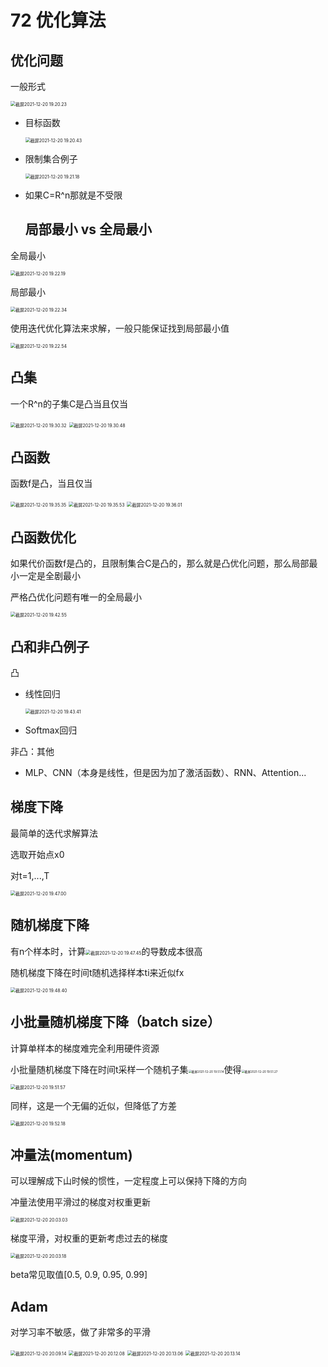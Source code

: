 # 72 优化算法

## 优化问题

一般形式

<img src="/Users/hanyixiao/Library/Application Support/typora-user-images/截屏2021-12-20 19.20.23.png" alt="截屏2021-12-20 19.20.23" style="zoom:50%;" />

- 目标函数

  <img src="/Users/hanyixiao/Library/Application Support/typora-user-images/截屏2021-12-20 19.20.43.png" alt="截屏2021-12-20 19.20.43" style="zoom:50%;" />

- 限制集合例子

  <img src="/Users/hanyixiao/Library/Application Support/typora-user-images/截屏2021-12-20 19.21.18.png" alt="截屏2021-12-20 19.21.18" style="zoom:50%;" />

- 如果C=R^n那就是不受限

  ## 局部最小 vs 全局最小

全局最小

<img src="/Users/hanyixiao/Library/Application Support/typora-user-images/截屏2021-12-20 19.22.19.png" alt="截屏2021-12-20 19.22.19" style="zoom:50%;" />

局部最小

<img src="/Users/hanyixiao/Library/Application Support/typora-user-images/截屏2021-12-20 19.22.34.png" alt="截屏2021-12-20 19.22.34" style="zoom:50%;" />

使用迭代优化算法来求解，一般只能保证找到局部最小值

<img src="/Users/hanyixiao/Library/Application Support/typora-user-images/截屏2021-12-20 19.22.54.png" alt="截屏2021-12-20 19.22.54" style="zoom:50%;" />

## 凸集

一个R^n的子集C是凸当且仅当

<img src="/Users/hanyixiao/Library/Application Support/typora-user-images/截屏2021-12-20 19.30.32.png" alt="截屏2021-12-20 19.30.32" style="zoom:50%;" />

<img src="/Users/hanyixiao/Library/Application Support/typora-user-images/截屏2021-12-20 19.30.48.png" alt="截屏2021-12-20 19.30.48" style="zoom:50%;" />

## 凸函数

函数f是凸，当且仅当

<img src="/Users/hanyixiao/Library/Application Support/typora-user-images/截屏2021-12-20 19.35.35.png" alt="截屏2021-12-20 19.35.35" style="zoom:50%;" />

<img src="/Users/hanyixiao/Library/Application Support/typora-user-images/截屏2021-12-20 19.35.53.png" alt="截屏2021-12-20 19.35.53" style="zoom:50%;" />

<img src="/Users/hanyixiao/Library/Application Support/typora-user-images/截屏2021-12-20 19.36.01.png" alt="截屏2021-12-20 19.36.01" style="zoom:50%;" />

## 凸函数优化

如果代价函数f是凸的，且限制集合C是凸的，那么就是凸优化问题，那么局部最小一定是全剧最小

严格凸优化问题有唯一的全局最小

<img src="/Users/hanyixiao/Library/Application Support/typora-user-images/截屏2021-12-20 19.42.55.png" alt="截屏2021-12-20 19.42.55" style="zoom:50%;" />

## 凸和非凸例子

凸

- 线性回归

  <img src="/Users/hanyixiao/Library/Application Support/typora-user-images/截屏2021-12-20 19.43.41.png" alt="截屏2021-12-20 19.43.41" style="zoom:50%;" />

- Softmax回归

非凸：其他

- MLP、CNN（本身是线性，但是因为加了激活函数）、RNN、Attention...

## 梯度下降

最简单的迭代求解算法

选取开始点x0

对t=1,...,T

<img src="/Users/hanyixiao/Library/Application Support/typora-user-images/截屏2021-12-20 19.47.00.png" alt="截屏2021-12-20 19.47.00" style="zoom:50%;" />

## 随机梯度下降

有n个样本时，计算<img src="/Users/hanyixiao/Library/Application Support/typora-user-images/截屏2021-12-20 19.47.45.png" alt="截屏2021-12-20 19.47.45" style="zoom:50%;" />的导数成本很高

随机梯度下降在时间t随机选择样本ti来近似fx

<img src="/Users/hanyixiao/Library/Application Support/typora-user-images/截屏2021-12-20 19.48.40.png" alt="截屏2021-12-20 19.48.40" style="zoom:50%;" />

## 小批量随机梯度下降（batch size）

计算单样本的梯度难完全利用硬件资源

小批量随机梯度下降在时间t采样一个随机子集<img src="/Users/hanyixiao/Library/Application Support/typora-user-images/截屏2021-12-20 19.51.14.png" alt="截屏2021-12-20 19.51.14" style="zoom: 33%;" />使得<img src="/Users/hanyixiao/Library/Application Support/typora-user-images/截屏2021-12-20 19.51.27.png" alt="截屏2021-12-20 19.51.27" style="zoom: 33%;" />

<img src="/Users/hanyixiao/Library/Application Support/typora-user-images/截屏2021-12-20 19.51.57.png" alt="截屏2021-12-20 19.51.57" style="zoom:50%;" />

同样，这是一个无偏的近似，但降低了方差

<img src="/Users/hanyixiao/Library/Application Support/typora-user-images/截屏2021-12-20 19.52.18.png" alt="截屏2021-12-20 19.52.18" style="zoom:50%;" />

## 冲量法(momentum)

可以理解成下山时候的惯性，一定程度上可以保持下降的方向

冲量法使用平滑过的梯度对权重更新

<img src="/Users/hanyixiao/Library/Application Support/typora-user-images/截屏2021-12-20 20.03.03.png" alt="截屏2021-12-20 20.03.03" style="zoom:50%;" />

梯度平滑，对权重的更新考虑过去的梯度

<img src="/Users/hanyixiao/Library/Application Support/typora-user-images/截屏2021-12-20 20.03.18.png" alt="截屏2021-12-20 20.03.18" style="zoom:50%;" />

beta常见取值[0.5, 0.9, 0.95, 0.99]

## Adam

对学习率不敏感，做了非常多的平滑

<img src="/Users/hanyixiao/Library/Application Support/typora-user-images/截屏2021-12-20 20.09.14.png" alt="截屏2021-12-20 20.09.14" style="zoom:50%;" />

<img src="/Users/hanyixiao/Library/Application Support/typora-user-images/截屏2021-12-20 20.12.08.png" alt="截屏2021-12-20 20.12.08" style="zoom:50%;" />

<img src="/Users/hanyixiao/Library/Application Support/typora-user-images/截屏2021-12-20 20.13.06.png" alt="截屏2021-12-20 20.13.06" style="zoom:50%;" />

<img src="/Users/hanyixiao/Library/Application Support/typora-user-images/截屏2021-12-20 20.13.14.png" alt="截屏2021-12-20 20.13.14" style="zoom:50%;" />